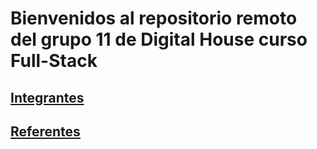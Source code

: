 # Bienvenidos al repositorio remoto del grupo 11 de Digital House curso Full-Stack 
## [Integrantes](./integrantes.md)
## [Referentes](./referentes.md)
